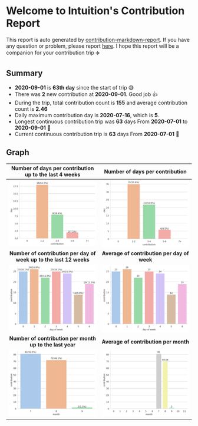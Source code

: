 
# Welcome to lntuition's Contribution Report
This report is auto generated by [contribution-markdown-report](https://github.com/lntuition/contribution-markdown-report).
If you have any question or problem, please report [here](https://github.com/lntuition/contribution-markdown-report/issues).
I hope this report will be a companion for your contribution trip :airplane:

## Summary
- **2020-09-01** is **63th day** since the start of trip :sweat_smile:
- There was **2** new contribution
at **2020-09-01**. Good job :+1:
- During the trip, total contribution count is **155** and
average contribution count is **2.46**
- Daily maximum contribution day is **2020-07-16**, which is **5**.
- Longest continuous contribution trip was **63** days
From **2020-07-01** to **2020-09-01** :walking:
- Current continuous contribution trip is **63** days
From **2020-07-01** :running:

## Graph
| **Number of days per contribution up to the last 4 weeks** | **Number of days per contribution** |
|:------------------------:|:------------------------:|
| ![](asset/count_sum_recent.png)  | ![](asset/count_sum_full.png)  |
| **Number of contribution per day of week up to the last 12 weeks** | **Average of contribution per day of week** |
| ![](asset/dayofweek_sum_recent.png)  | ![](asset/dayofweek_mean_full.png)  |
| **Number of contribution per month up to the last year** | **Average of contribution per month** |
| ![](asset/month_sum_recent.png)  | ![](asset/month_mean_full.png)  |
